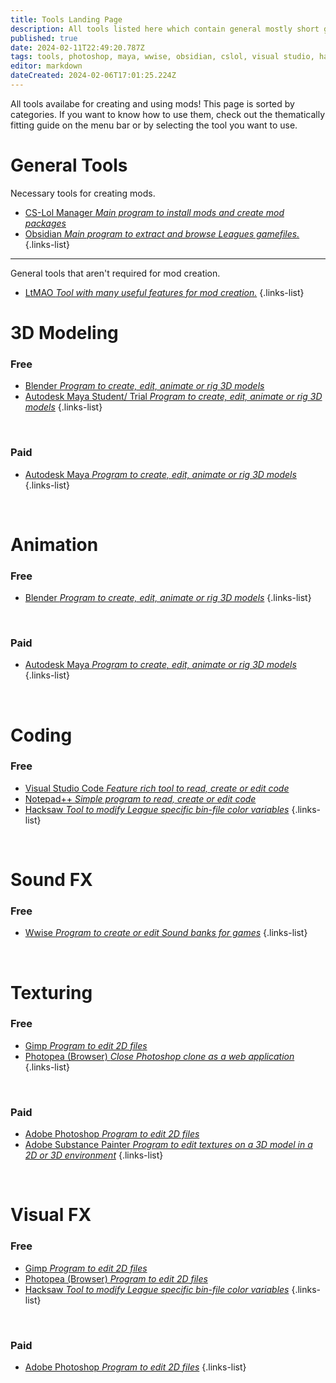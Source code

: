 ```yaml
---
title: Tools Landing Page
description: All tools listed here which contain general mostly short guides.
published: true
date: 2024-02-11T22:49:20.787Z
tags: tools, photoshop, maya, wwise, obsidian, cslol, visual studio, hacksaw, blender, ltmao, gimp
editor: markdown
dateCreated: 2024-02-06T17:01:25.224Z
---
```


All tools availabe for creating and using mods! This page is sorted by categories. If you want to know how to use them, check out the thematically fitting guide on the menu bar or by selecting the tool you want to use.

# General Tools

Necessary tools for creating mods.

-   [CS-Lol Manager *Main program to install mods and create mod packages*](/core-guides/tools-landing/cslolmanager)
-   [Obsidian *Main program to extract and browse Leagues gamefiles.*](/core-guides/tools-landing/obsidian)
{.links-list}
---
General tools that aren't required for mod creation.
- [LtMAO *Tool with many useful features for mod creation.*](/core-guides/tools-landing/LtMAO)
{.links-list}
# 3D Modeling

### Free

-   [Blender *Program to create, edit, animate or rig 3D models*](/core-guides/tools-landing/blender)
-   [Autodesk Maya Student/ Trial *Program to create, edit, animate or rig 3D models*](/core-guides/tools-landing/maya)
{.links-list}

<br>

### Paid

-   [Autodesk Maya *Program to create, edit, animate or rig 3D models*](/core-guides/tools-landing/maya)
{.links-list}

<br>

# Animation

### Free

- [Blender *Program to create, edit, animate or rig 3D models*](/core-guides/tools-landing/blender)
{.links-list}

<br>

### Paid

-   [Autodesk Maya *Program to create, edit, animate or rig 3D models*](/core-guides/tools-landing/maya)
{.links-list}

<br>

# Coding

### Free

-   [Visual Studio Code *Feature rich tool to read, create or edit code*](/core-guides/tools-landing/visual-studio)
-   [Notepad++ *Simple program to read, create or edit code*](/core-guides/tools-landing/notepadplusplus)
-   [Hacksaw *Tool to modify League specific bin-file color variables*](/core-guides/tools-landing/hacksaw)
{.links-list}

<br>

# Sound FX

### Free

-   [Wwise *Program to create or edit Sound banks for games*](/core-guides/tools-landing/wwise)
{.links-list}

<br>

# Texturing

### Free

-   [Gimp *Program to edit 2D files*](/core-guides/tools-landing/gimp)
-   [Photopea (Browser) *Close Photoshop clone as a web application*](https://www.photopea.com/)
{.links-list}

<br>

### Paid

-   [Adobe Photoshop *Program to edit 2D files*](/core-guides/tools-landing/adobe/photoshop)
-   [Adobe Substance Painter *Program to edit textures on a 3D model in a 2D or 3D environment*](/core-guides/tools-landing/adobe/substance-painter)
{.links-list}

<br>

# Visual FX

### Free

-   [Gimp *Program to edit 2D files*](/core-guides/tools-landing/gimp)
-   [Photopea (Browser) *Program to edit 2D files*](https://www.photopea.com/)
-   [Hacksaw *Tool to modify League specific bin-file color variables*](/core-guides/tools-landing/hacksaw)
{.links-list}

<br>

### Paid

-  [Adobe Photoshop *Program to edit 2D files*](/core-guides/tools-landing/adobe/photoshop)
{.links-list}